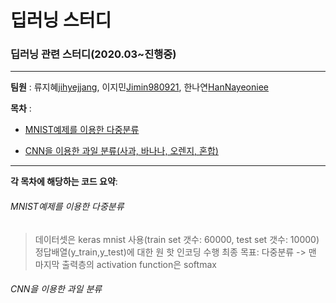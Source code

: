 # 딥러닝 스터디

### 딥러닝 관련 스터디(2020.03~진행중)

------------
__팀원__ : 류지혜[jihyejjang](https://github.com/jihyejjang), 이지민[Jimin980921](https://github.com/Jimin980921), 한나연[HanNayeoniee](https://github.com/HanNayeoniee)

__목차__ : 

- [MNIST예제를 이용한 다중분류](#mnist예제를-이용한-다중분류)

- [CNN을 이용한 과일 분류(사과, 바나나, 오렌지, 혼합)](#cnn을-이용한-과일-분류)

----------------------
__각 목차에 해당하는 코드 요약__:


###### MNIST예제를 이용한 다중분류
> 데이터셋은 keras mnist 사용(train set 갯수: 60000, test set 갯수: 10000)                 
> 정답배열(y_train,y_test)에 대한 원 핫 인코딩 수행
> 최종 목표: 다중분류 -> 맨 마지막 출력층의 activation function은 softmax


###### CNN을 이용한 과일 분류
> 
